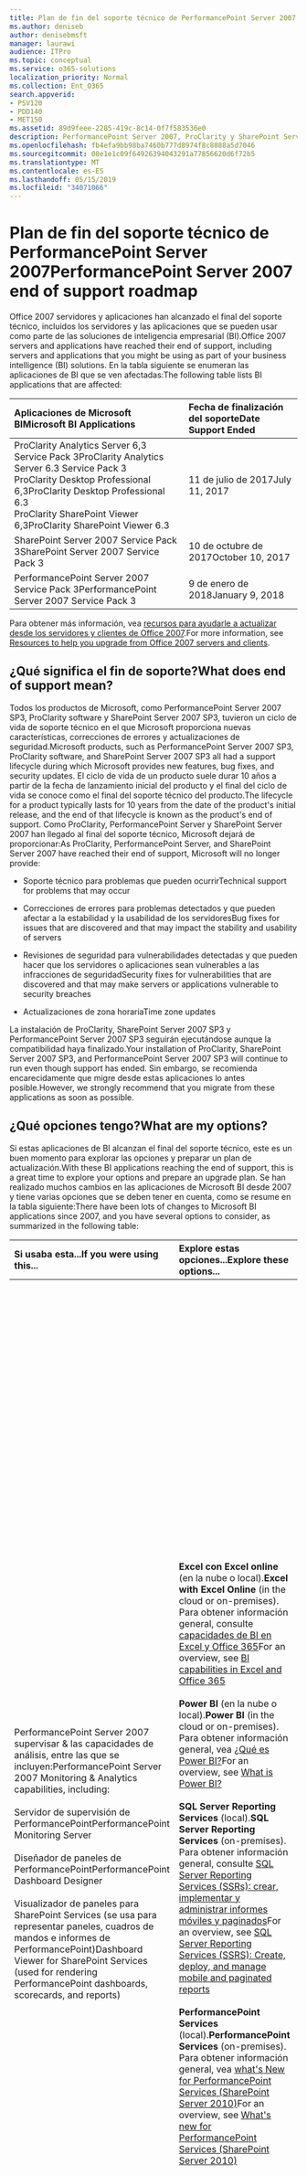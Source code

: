 ```yaml
---
title: Plan de fin del soporte técnico de PerformancePoint Server 2007
ms.author: deniseb
author: denisebmsft
manager: laurawi
audience: ITPro
ms.topic: conceptual
ms.service: o365-solutions
localization_priority: Normal
ms.collection: Ent_O365
search.appverid:
- PSV120
- PDD140
- MET150
ms.assetid: 89d9feee-2285-419c-8c14-0f7f583536e0
description: PerformancePoint Server 2007, ProClarity y SharePoint Server 2007 han llegado al final del soporte técnico. Lea este artículo para planear la actualización de la solución de BI.
ms.openlocfilehash: fb4efa9bb98ba7460b777d8974f8c8888a5d7046
ms.sourcegitcommit: 08e1e1c09f64926394043291a77856620d6f72b5
ms.translationtype: MT
ms.contentlocale: es-ES
ms.lasthandoff: 05/15/2019
ms.locfileid: "34071066"
---
```

# <a name="performancepoint-server-2007-end-of-support-roadmap"></a><span data-ttu-id="22d53-104">Plan de fin del soporte técnico de PerformancePoint Server 2007</span><span class="sxs-lookup"><span data-stu-id="22d53-104">PerformancePoint Server 2007 end of support roadmap</span></span>

<span data-ttu-id="22d53-105">Office 2007 servidores y aplicaciones han alcanzado el final del soporte técnico, incluidos los servidores y las aplicaciones que se pueden usar como parte de las soluciones de inteligencia empresarial (BI).</span><span class="sxs-lookup"><span data-stu-id="22d53-105">Office 2007 servers and applications have reached their end of support, including servers and applications that you might be using as part of your business intelligence (BI) solutions.</span></span> <span data-ttu-id="22d53-106">En la tabla siguiente se enumeran las aplicaciones de BI que se ven afectadas:</span><span class="sxs-lookup"><span data-stu-id="22d53-106">The following table lists BI applications that are affected:</span></span>
  
|<span data-ttu-id="22d53-107">**Aplicaciones de Microsoft BI**</span><span class="sxs-lookup"><span data-stu-id="22d53-107">**Microsoft BI Applications**</span></span>|<span data-ttu-id="22d53-108">**Fecha de finalización del soporte**</span><span class="sxs-lookup"><span data-stu-id="22d53-108">**Date Support Ended**</span></span>|
|:-----|:-----|
|<span data-ttu-id="22d53-109">ProClarity Analytics Server 6,3 Service Pack 3</span><span class="sxs-lookup"><span data-stu-id="22d53-109">ProClarity Analytics Server 6.3 Service Pack 3</span></span>  <br/> <span data-ttu-id="22d53-110">ProClarity Desktop Professional 6,3</span><span class="sxs-lookup"><span data-stu-id="22d53-110">ProClarity Desktop Professional 6.3</span></span>  <br/> <span data-ttu-id="22d53-111">ProClarity SharePoint Viewer 6,3</span><span class="sxs-lookup"><span data-stu-id="22d53-111">ProClarity SharePoint Viewer 6.3</span></span>  <br/> |<span data-ttu-id="22d53-112">11 de julio de 2017</span><span class="sxs-lookup"><span data-stu-id="22d53-112">July 11, 2017</span></span>  <br/> |
|<span data-ttu-id="22d53-113">SharePoint Server 2007 Service Pack 3</span><span class="sxs-lookup"><span data-stu-id="22d53-113">SharePoint Server 2007 Service Pack 3</span></span>  <br/> |<span data-ttu-id="22d53-114">10 de octubre de 2017</span><span class="sxs-lookup"><span data-stu-id="22d53-114">October 10, 2017</span></span>  <br/> |
|<span data-ttu-id="22d53-115">PerformancePoint Server 2007 Service Pack 3</span><span class="sxs-lookup"><span data-stu-id="22d53-115">PerformancePoint Server 2007 Service Pack 3</span></span>  <br/> |<span data-ttu-id="22d53-116">9 de enero de 2018</span><span class="sxs-lookup"><span data-stu-id="22d53-116">January 9, 2018</span></span>  <br/> |
   
<span data-ttu-id="22d53-117">Para obtener más información, vea [recursos para ayudarle a actualizar desde los servidores y clientes de Office 2007](upgrade-from-office-2007-servers-and-products.md).</span><span class="sxs-lookup"><span data-stu-id="22d53-117">For more information, see [Resources to help you upgrade from Office 2007 servers and clients](upgrade-from-office-2007-servers-and-products.md).</span></span>
  
## <a name="what-does-end-of-support-mean"></a><span data-ttu-id="22d53-118">¿Qué significa el fin de soporte?</span><span class="sxs-lookup"><span data-stu-id="22d53-118">What does end of support mean?</span></span>

<span data-ttu-id="22d53-119">Todos los productos de Microsoft, como PerformancePoint Server 2007 SP3, ProClarity software y SharePoint Server 2007 SP3, tuvieron un ciclo de vida de soporte técnico en el que Microsoft proporciona nuevas características, correcciones de errores y actualizaciones de seguridad.</span><span class="sxs-lookup"><span data-stu-id="22d53-119">Microsoft products, such as PerformancePoint Server 2007 SP3, ProClarity software, and SharePoint Server 2007 SP3 all had a support lifecycle during which Microsoft provides new features, bug fixes, and security updates.</span></span> <span data-ttu-id="22d53-120">El ciclo de vida de un producto suele durar 10 años a partir de la fecha de lanzamiento inicial del producto y el final del ciclo de vida se conoce como el final del soporte técnico del producto.</span><span class="sxs-lookup"><span data-stu-id="22d53-120">The lifecycle for a product typically lasts for 10 years from the date of the product's initial release, and the end of that lifecycle is known as the product's end of support.</span></span> <span data-ttu-id="22d53-121">Como ProClarity, PerformancePoint Server y SharePoint Server 2007 han llegado al final del soporte técnico, Microsoft dejará de proporcionar:</span><span class="sxs-lookup"><span data-stu-id="22d53-121">As ProClarity, PerformancePoint Server, and SharePoint Server 2007 have reached their end of support, Microsoft will no longer provide:</span></span>
  
- <span data-ttu-id="22d53-122">Soporte técnico para problemas que pueden ocurrir</span><span class="sxs-lookup"><span data-stu-id="22d53-122">Technical support for problems that may occur</span></span>
    
- <span data-ttu-id="22d53-123">Correcciones de errores para problemas detectados y que pueden afectar a la estabilidad y la usabilidad de los servidores</span><span class="sxs-lookup"><span data-stu-id="22d53-123">Bug fixes for issues that are discovered and that may impact the stability and usability of servers</span></span>
    
- <span data-ttu-id="22d53-124">Revisiones de seguridad para vulnerabilidades detectadas y que pueden hacer que los servidores o aplicaciones sean vulnerables a las infracciones de seguridad</span><span class="sxs-lookup"><span data-stu-id="22d53-124">Security fixes for vulnerabilities that are discovered and that may make servers or applications vulnerable to security breaches</span></span>
    
- <span data-ttu-id="22d53-125">Actualizaciones de zona horaria</span><span class="sxs-lookup"><span data-stu-id="22d53-125">Time zone updates</span></span>
    
<span data-ttu-id="22d53-126">La instalación de ProClarity, SharePoint Server 2007 SP3 y PerformancePoint Server 2007 SP3 seguirán ejecutándose aunque la compatibilidad haya finalizado.</span><span class="sxs-lookup"><span data-stu-id="22d53-126">Your installation of ProClarity, SharePoint Server 2007 SP3, and PerformancePoint Server 2007 SP3 will continue to run even though support has ended.</span></span> <span data-ttu-id="22d53-127">Sin embargo, se recomienda encarecidamente que migre desde estas aplicaciones lo antes posible.</span><span class="sxs-lookup"><span data-stu-id="22d53-127">However, we strongly recommend that you migrate from these applications as soon as possible.</span></span>
  
## <a name="what-are-my-options"></a><span data-ttu-id="22d53-128">¿Qué opciones tengo?</span><span class="sxs-lookup"><span data-stu-id="22d53-128">What are my options?</span></span>

<span data-ttu-id="22d53-129">Si estas aplicaciones de BI alcanzan el final del soporte técnico, este es un buen momento para explorar las opciones y preparar un plan de actualización.</span><span class="sxs-lookup"><span data-stu-id="22d53-129">With these BI applications reaching the end of support, this is a great time to explore your options and prepare an upgrade plan.</span></span> <span data-ttu-id="22d53-130">Se han realizado muchos cambios en las aplicaciones de Microsoft BI desde 2007 y tiene varias opciones que se deben tener en cuenta, como se resume en la tabla siguiente:</span><span class="sxs-lookup"><span data-stu-id="22d53-130">There have been lots of changes to Microsoft BI applications since 2007, and you have several options to consider, as summarized in the following table:</span></span>
  
|<span data-ttu-id="22d53-131">**Si usaba esta...**</span><span class="sxs-lookup"><span data-stu-id="22d53-131">**If you were using this...**</span></span>|<span data-ttu-id="22d53-132">**Explore estas opciones...**</span><span class="sxs-lookup"><span data-stu-id="22d53-132">**Explore these options...**</span></span>|<span data-ttu-id="22d53-133">**Y tenga esto en cuenta...**</span><span class="sxs-lookup"><span data-stu-id="22d53-133">**And keep this in mind...**</span></span>|
|:-----|:-----|:-----|
| <span data-ttu-id="22d53-134">PerformancePoint Server 2007 supervisar &amp; las capacidades de análisis, entre las que se incluyen:</span><span class="sxs-lookup"><span data-stu-id="22d53-134">PerformancePoint Server 2007 Monitoring &amp; Analytics capabilities, including:</span></span>  <br/><br/>  <span data-ttu-id="22d53-135">Servidor de supervisión de PerformancePoint</span><span class="sxs-lookup"><span data-stu-id="22d53-135">PerformancePoint Monitoring Server</span></span>  <br/><br/>  <span data-ttu-id="22d53-136">Diseñador de paneles de PerformancePoint</span><span class="sxs-lookup"><span data-stu-id="22d53-136">PerformancePoint Dashboard Designer</span></span>  <br/><br/>  <span data-ttu-id="22d53-137">Visualizador de paneles para SharePoint Services (se usa para representar paneles, cuadros de mandos e informes de PerformancePoint)</span><span class="sxs-lookup"><span data-stu-id="22d53-137">Dashboard Viewer for SharePoint Services (used for rendering PerformancePoint dashboards, scorecards, and reports)</span></span>  <br/> |<span data-ttu-id="22d53-138">**Excel con Excel online** (en la nube o local).</span><span class="sxs-lookup"><span data-stu-id="22d53-138">**Excel with Excel Online** (in the cloud or on-premises).</span></span> <span data-ttu-id="22d53-139">Para obtener información general, consulte [capacidades de BI en Excel y Office 365](https://support.office.com/article/26c0548e-124c-4fd3-aab3-5f64568cb743.aspx)</span><span class="sxs-lookup"><span data-stu-id="22d53-139">For an overview, see [BI capabilities in Excel and Office 365](https://support.office.com/article/26c0548e-124c-4fd3-aab3-5f64568cb743.aspx)</span></span> <br/><br/> <span data-ttu-id="22d53-140">**Power BI** (en la nube o local).</span><span class="sxs-lookup"><span data-stu-id="22d53-140">**Power BI** (in the cloud or on-premises).</span></span> <span data-ttu-id="22d53-141">Para obtener información general, vea [¿Qué es Power BI?](https://go.microsoft.com/fwlink/?linkid=841341)</span><span class="sxs-lookup"><span data-stu-id="22d53-141">For an overview, see [What is Power BI?](https://go.microsoft.com/fwlink/?linkid=841341)</span></span> <br/><br/> <span data-ttu-id="22d53-142">**SQL Server Reporting Services** (local).</span><span class="sxs-lookup"><span data-stu-id="22d53-142">**SQL Server Reporting Services** (on-premises).</span></span> <span data-ttu-id="22d53-143">Para obtener información general, consulte [SQL Server Reporting Services (SSRs): crear, implementar y administrar informes móviles y paginados](https://go.microsoft.com/fwlink/?linkid=841342)</span><span class="sxs-lookup"><span data-stu-id="22d53-143">For an overview, see [SQL Server Reporting Services (SSRS): Create, deploy, and manage mobile and paginated reports](https://go.microsoft.com/fwlink/?linkid=841342)</span></span> <br/><br/> <span data-ttu-id="22d53-144">**PerformancePoint Services** (local).</span><span class="sxs-lookup"><span data-stu-id="22d53-144">**PerformancePoint Services** (on-premises).</span></span> <span data-ttu-id="22d53-145">Para obtener información general, vea [what's New for PerformancePoint Services (SharePoint Server 2010)](https://go.microsoft.com/fwlink/?linkid=841343)</span><span class="sxs-lookup"><span data-stu-id="22d53-145">For an overview, see [What's new for PerformancePoint Services (SharePoint Server 2010)](https://go.microsoft.com/fwlink/?linkid=841343)</span></span> <br/> |<span data-ttu-id="22d53-146">Excel y Excel online están disponibles como soluciones en línea (basadas en la nube) o en una solución local.</span><span class="sxs-lookup"><span data-stu-id="22d53-146">Excel and Excel Online are available as either online (cloud-based) or on-premises solutions.</span></span> <span data-ttu-id="22d53-147">Muchas necesidades de informes y paneles pueden cumplirse con las capacidades de Excel con Excel online.</span><span class="sxs-lookup"><span data-stu-id="22d53-147">Many reporting and dashboard needs can be met with the capabilities of Excel with Excel Online.</span></span>  <br/><br/> <span data-ttu-id="22d53-148">Power BI está disponible como una solución en línea o local.</span><span class="sxs-lookup"><span data-stu-id="22d53-148">Power BI is available as either an online or an on-premises solution.</span></span> <span data-ttu-id="22d53-149">Power BI no se incluye en Office 365, pero puede empezar a usar Power BI gratuitamente y, a continuación, en función de las necesidades empresariales y el uso de datos, actualice a Power BI Pro.</span><span class="sxs-lookup"><span data-stu-id="22d53-149">Power BI is not included in Office 365, but you can get started using Power BI for free, and then, depending on your data usage and business needs, upgrade to Power BI Pro.</span></span> <br/> <br/> <span data-ttu-id="22d53-150">Reporting Services y PerformancePoint Services son soluciones locales.</span><span class="sxs-lookup"><span data-stu-id="22d53-150">Reporting Services and PerformancePoint Services are both on-premises solutions.</span></span>  <br/><br/> <span data-ttu-id="22d53-151">PerformancePoint Services está disponible en SharePoint Server 2010, SharePoint Server 2013 y SharePoint Server 2016.</span><span class="sxs-lookup"><span data-stu-id="22d53-151">PerformancePoint Services is available in SharePoint Server 2010, SharePoint Server 2013, and SharePoint Server 2016.</span></span> <br/> <br/> <span data-ttu-id="22d53-152">Algunas características y tipos de informes que estaban disponibles en PerformancePoint Server 2007 no están disponibles en Excel, Power BI, Reporting Services o PerformancePoint Services.</span><span class="sxs-lookup"><span data-stu-id="22d53-152">Some features and report types that were available in PerformancePoint Server 2007 are not available in Excel, Power BI, Reporting Services, or PerformancePoint Services.</span></span> <span data-ttu-id="22d53-153">Querrá revisar las características disponibles para determinar cuál es la mejor solución para sus necesidades empresariales.</span><span class="sxs-lookup"><span data-stu-id="22d53-153">You'll want to review the available features to determine the best solution for your business needs.</span></span>  <br/> |
| <span data-ttu-id="22d53-154">Software de ProClarity, que incluye:</span><span class="sxs-lookup"><span data-stu-id="22d53-154">ProClarity software, including:</span></span> <br/> <br/>  <span data-ttu-id="22d53-155">ProClarity Desktop profesional</span><span class="sxs-lookup"><span data-stu-id="22d53-155">ProClarity Desktop Professional</span></span>  <br/> <br/> <span data-ttu-id="22d53-156">ProClarity Analytics Server</span><span class="sxs-lookup"><span data-stu-id="22d53-156">ProClarity Analytics Server</span></span>  <br/> <br/> <span data-ttu-id="22d53-157">ProClarity SharePoint Viewer</span><span class="sxs-lookup"><span data-stu-id="22d53-157">ProClarity SharePoint Viewer</span></span>  <br/> |<span data-ttu-id="22d53-158">**Trabaje con un socio de Microsoft** para identificar la solución que mejor se adapte a sus necesidades.</span><span class="sxs-lookup"><span data-stu-id="22d53-158">**Work with a Microsoft partner** to identify a solution that best meets your needs.</span></span> <span data-ttu-id="22d53-159">Visitar el [centro de Partners de Microsoft](https://go.microsoft.com/fwlink/?linkid=841249)</span><span class="sxs-lookup"><span data-stu-id="22d53-159">Visit the [Microsoft Partner Center](https://go.microsoft.com/fwlink/?linkid=841249)</span></span> <br/><br/> <span data-ttu-id="22d53-160">También puede considerar el uso de Excel con Excel online, Power BI, SQL Server Reporting Services o PerformancePoint Services.</span><span class="sxs-lookup"><span data-stu-id="22d53-160">You can also consider using Excel with Excel Online, Power BI, SQL Server Reporting Services, or PerformancePoint Services.</span></span>  <br/> |<span data-ttu-id="22d53-161">Algunas de las características y capacidades que estaban disponibles en el software de ProClarity, pero no todas, están disponibles en otras ofertas de Microsoft, como Excel, Power BI, Reporting Services y PerformancePoint Services.</span><span class="sxs-lookup"><span data-stu-id="22d53-161">Several, but not all, features and capabilities that were available in ProClarity software are available in other Microsoft offerings, including Excel, Power BI, Reporting Services, and PerformancePoint Services.</span></span>  <br/> |
|<span data-ttu-id="22d53-162">KPI de SharePoint Server 2007 (también denominados KPI de MOSS)</span><span class="sxs-lookup"><span data-stu-id="22d53-162">SharePoint Server 2007 KPIs (also called MOSS KPIs)</span></span>  <br/> |<span data-ttu-id="22d53-163">**Excel con servicios de Excel** (Excel Services ahora se denomina Excel online).</span><span class="sxs-lookup"><span data-stu-id="22d53-163">**Excel with Excel Services** (Excel Services is now referred to as Excel Online).</span></span> <span data-ttu-id="22d53-164">Para obtener información general, vea [inteligencia empresarial en Excel y servicios de Excel (SharePoint Server 2013)](https://support.office.com/article/2740f10c-579d-4b40-a1d9-7beb5d38547c.aspx)</span><span class="sxs-lookup"><span data-stu-id="22d53-164">For an overview, see [Business intelligence in Excel and Excel Services (SharePoint Server 2013)](https://support.office.com/article/2740f10c-579d-4b40-a1d9-7beb5d38547c.aspx)</span></span> <br/> |<span data-ttu-id="22d53-165">Los KPI de MOSS creados mediante SharePoint Server 2007 se pueden usar en SharePoint Server 2010, SharePoint Server 2013 y SharePoint Server 2016; sin embargo, no se pueden crear nuevos KPI de MOSS.</span><span class="sxs-lookup"><span data-stu-id="22d53-165">MOSS KPIs that were created using SharePoint Server 2007 can be used in SharePoint Server 2010, SharePoint Server 2013, and SharePoint Server 2016; however, new MOSS KPIs cannot be created.</span></span>  <br/> |
|<span data-ttu-id="22d53-166">Excel 2007</span><span class="sxs-lookup"><span data-stu-id="22d53-166">Excel 2007</span></span>  <br/> |<span data-ttu-id="22d53-167">**Excel con Excel online** (en la nube o local).</span><span class="sxs-lookup"><span data-stu-id="22d53-167">**Excel with Excel Online** (in the cloud or on-premises).</span></span> <span data-ttu-id="22d53-168">Para obtener información general, consulte [capacidades de BI en Excel y Office 365](https://support.office.com/article/26c0548e-124c-4fd3-aab3-5f64568cb743.aspx)</span><span class="sxs-lookup"><span data-stu-id="22d53-168">For an overview, see [BI capabilities in Excel and Office 365](https://support.office.com/article/26c0548e-124c-4fd3-aab3-5f64568cb743.aspx)</span></span> <br/><br/> <span data-ttu-id="22d53-169">**Power BI** (en la nube o local).</span><span class="sxs-lookup"><span data-stu-id="22d53-169">**Power BI** (in the cloud or on-premises).</span></span> <span data-ttu-id="22d53-170">Para obtener información general, vea [¿Qué es Power BI?](https://go.microsoft.com/fwlink/?linkid=841341)</span><span class="sxs-lookup"><span data-stu-id="22d53-170">For an overview, see [What is Power BI?](https://go.microsoft.com/fwlink/?linkid=841341)</span></span> <br/> |<span data-ttu-id="22d53-171">Excel con Excel online y Power BI ofrecen las soluciones locales y basadas en la nube de la organización, con compatibilidad para una gran variedad de orígenes de datos.</span><span class="sxs-lookup"><span data-stu-id="22d53-171">Both Excel with Excel Online and Power BI offer your organization cloud-based and on-premises solutions, with support for a wide variety of data sources.</span></span>  <br/> |
   
### <a name="what-if-i-need-help-selecting-a-solution"></a><span data-ttu-id="22d53-172">¿Qué debo hacer si necesito ayuda para seleccionar una solución?</span><span class="sxs-lookup"><span data-stu-id="22d53-172">What if I need help selecting a solution?</span></span>

<span data-ttu-id="22d53-173">Con tantas opciones de BI disponibles, puede parecer abrumador determinar cuál es la mejor opción.</span><span class="sxs-lookup"><span data-stu-id="22d53-173">With so many BI choices available, it might seem overwhelming to determine which option is best.</span></span> <span data-ttu-id="22d53-174">Tenemos una guía en línea disponible para ayudarle.</span><span class="sxs-lookup"><span data-stu-id="22d53-174">We have an online guide available to help you.</span></span> <span data-ttu-id="22d53-175">Consulte [choosinging Microsoft Business Intelligence (BI) Tools for Analysis and](https://go.microsoft.com/fwlink/?linkid=839877)Reporting.</span><span class="sxs-lookup"><span data-stu-id="22d53-175">See [Choosing Microsoft Business Intelligence (BI) tools for analysis and reporting](https://go.microsoft.com/fwlink/?linkid=839877).</span></span>
  
### <a name="what-happens-if-i-dont-upgrade-now"></a><span data-ttu-id="22d53-176">¿Qué sucede si no actualizo ahora?</span><span class="sxs-lookup"><span data-stu-id="22d53-176">What happens if I don't upgrade now?</span></span>

<span data-ttu-id="22d53-177">Puede elegir no actualizar en este momento.</span><span class="sxs-lookup"><span data-stu-id="22d53-177">You can choose to not upgrade at this time.</span></span> <span data-ttu-id="22d53-178">Los servidores y las aplicaciones existentes seguirán ejecutándose.</span><span class="sxs-lookup"><span data-stu-id="22d53-178">Your existing servers and applications will continue to run.</span></span> <span data-ttu-id="22d53-179">Sin embargo, no recibirá ninguna actualización adicional, incluidas las actualizaciones de seguridad, una vez finalizada la compatibilidad.</span><span class="sxs-lookup"><span data-stu-id="22d53-179">However, you won't receive any further updates - including security updates - after support has ended.</span></span> <span data-ttu-id="22d53-180">Además, si algo va mal con las aplicaciones de servidor, no podrá obtener ayuda del soporte técnico de Microsoft.</span><span class="sxs-lookup"><span data-stu-id="22d53-180">And, if something goes wrong with your server applications, you won't be able to get help from Microsoft technical support.</span></span>
  
## <a name="how-do-i-plan-my-upgrade"></a><span data-ttu-id="22d53-181">¿Cómo planeo mi actualización?</span><span class="sxs-lookup"><span data-stu-id="22d53-181">How do I plan my upgrade?</span></span>

<span data-ttu-id="22d53-182">Una vez que haya explorado las opciones de actualización, el siguiente paso consiste en preparar un plan de actualización.</span><span class="sxs-lookup"><span data-stu-id="22d53-182">After you have explored your upgrade options, your next step is to prepare an upgrade plan.</span></span> <span data-ttu-id="22d53-183">En las siguientes secciones se incluye información y vínculos a recursos adicionales para ayudarle a planear la solución.</span><span class="sxs-lookup"><span data-stu-id="22d53-183">The following sections include information and links to additional resources to help you plan your solution.</span></span> <span data-ttu-id="22d53-184">En lo que se refiere a las aplicaciones de Microsoft BI, tiene cuatro opciones principales, incluidas dos que funcionan tanto en la nube como en el entorno local, y dos que son soluciones solo locales:</span><span class="sxs-lookup"><span data-stu-id="22d53-184">When it comes to Microsoft BI applications, you have four main options, including two that work both in the cloud or on-premises, and two that are on-premises-only solutions:</span></span>
  
|<span data-ttu-id="22d53-185">**Opción**</span><span class="sxs-lookup"><span data-stu-id="22d53-185">**Option**</span></span>|<span data-ttu-id="22d53-186">**¿En la nube o local?**</span><span class="sxs-lookup"><span data-stu-id="22d53-186">**In the cloud or on-premises?**</span></span>|
|:-----|:-----|
|[<span data-ttu-id="22d53-187">Excel con Excel online</span><span class="sxs-lookup"><span data-stu-id="22d53-187">Excel with Excel Online</span></span>](#use-excel-with-excel-online-in-the-cloud-or-on-premises) <br/> |<span data-ttu-id="22d53-188">Ambas</span><span class="sxs-lookup"><span data-stu-id="22d53-188">Both</span></span>  <br/> |
|[<span data-ttu-id="22d53-189">Power BI</span><span class="sxs-lookup"><span data-stu-id="22d53-189">Power BI</span></span>](#use-power-bi-in-the-cloud-or-on-premises) <br/> |<span data-ttu-id="22d53-190">Ambas</span><span class="sxs-lookup"><span data-stu-id="22d53-190">Both</span></span>  <br/> |
|[<span data-ttu-id="22d53-191">Reporting Services</span><span class="sxs-lookup"><span data-stu-id="22d53-191">Reporting Services</span></span>](#use-reporting-services-on-premises) <br/> |<span data-ttu-id="22d53-192">Solo local</span><span class="sxs-lookup"><span data-stu-id="22d53-192">On-premises only</span></span>  <br/> |
|[<span data-ttu-id="22d53-193">Servicios PerformancePoint</span><span class="sxs-lookup"><span data-stu-id="22d53-193">PerformancePoint Services</span></span>](#use-performancepoint-services-on-premises) <br/> |<span data-ttu-id="22d53-194">Solo local</span><span class="sxs-lookup"><span data-stu-id="22d53-194">On-premises only</span></span>  <br/> |
   
### <a name="use-excel-with-excel-online-in-the-cloud-or-on-premises"></a><span data-ttu-id="22d53-195">Usar Excel con Excel online (en la nube o local)</span><span class="sxs-lookup"><span data-stu-id="22d53-195">Use Excel with Excel Online (in the cloud or on-premises)</span></span>

<span data-ttu-id="22d53-196">Con Excel online, también conocido como servicios de Excel en SharePoint Server, los usuarios pueden ver y usar libros en una ventana del explorador, incluso si Excel no está instalado en su equipo.</span><span class="sxs-lookup"><span data-stu-id="22d53-196">With Excel Online—also known as Excel Services in SharePoint Server—people can view and use workbooks in a browser window, even if Excel is not installed on their computer.</span></span> <span data-ttu-id="22d53-197">Puede usar Excel para crear informes, cuadros de mandos y paneles y, a continuación, compartir los libros con otros usuarios mediante Excel online, independientemente de si usa SharePoint Online como parte de Office 365 o SharePoint Server local.</span><span class="sxs-lookup"><span data-stu-id="22d53-197">You can use Excel to create reports, scorecards, and dashboards, and then share your workbooks with others by using Excel Online, whether you're using SharePoint Online as part of Office 365, or SharePoint Server on-premises.</span></span> <span data-ttu-id="22d53-198">Además, puede usar datos almacenados de forma local o en la nube, lo que le permite usar una gran variedad de orígenes de datos.</span><span class="sxs-lookup"><span data-stu-id="22d53-198">And, you can use data stored on-premises or in the cloud, which gives you the ability to use a wide variety of data sources.</span></span>
  
<span data-ttu-id="22d53-199">En la tabla siguiente se comparan las principales ventajas de usar Excel con Office 365 para usar Excel con SharePoint Server, con información adicional a continuación.</span><span class="sxs-lookup"><span data-stu-id="22d53-199">The following table compares key advantages of using Excel with Office 365 to using Excel with SharePoint Server, with additional information below.</span></span>
  
|<span data-ttu-id="22d53-200">**[Excel con Office 365 (en la nube)](#excel-with-office-365-in-the-cloud)**</span><span class="sxs-lookup"><span data-stu-id="22d53-200">**[Excel with Office 365 (in the cloud)](#excel-with-office-365-in-the-cloud)**</span></span>|<span data-ttu-id="22d53-201">**[Excel con SharePoint Server (local)](#excel-with-sharepoint-server-on-premises)**</span><span class="sxs-lookup"><span data-stu-id="22d53-201">**[Excel with SharePoint Server (on-premises)](#excel-with-sharepoint-server-on-premises)**</span></span>|
|:-----|:-----|
|<span data-ttu-id="22d53-202">**Obtiene la versión más reciente y la mayor de Excel**.</span><span class="sxs-lookup"><span data-stu-id="22d53-202">**You get the latest, greatest version of Excel**.</span></span> <span data-ttu-id="22d53-203">Con Office 365, obtiene la última versión de Excel, que incluye nuevos tipos de gráficos nuevos, la capacidad de crear gráficos y tablas de forma rápida y sencilla, y admite más orígenes de datos.</span><span class="sxs-lookup"><span data-stu-id="22d53-203">With Office 365, you get the latest version of Excel, which includes powerful, new chart types, the ability to create charts and tables quickly and easily, and support for more data sources.</span></span> <br/> <br/> <span data-ttu-id="22d53-204">La **configuración es mucho más sencilla**.</span><span class="sxs-lookup"><span data-stu-id="22d53-204">**Setup is much simpler**.</span></span> <span data-ttu-id="22d53-205">Excel online se incluye con Office 365 para empresas, por lo que no hay ningún trabajo pesado en su parte.</span><span class="sxs-lookup"><span data-stu-id="22d53-205">Excel Online is included with Office 365 for business, so there's no heavy lifting on your part.</span></span> <span data-ttu-id="22d53-206">Regístrese e inicie sesión, y tendrá un funcionamiento más rápido y más eficiente que la actualización de los servidores locales.</span><span class="sxs-lookup"><span data-stu-id="22d53-206">Sign up and sign in, and you'll be up and running faster and more efficiently than upgrading your on-premises servers.</span></span> <br/> <br/> <span data-ttu-id="22d53-207">**Los usuarios tienen acceso en cualquier lugar a sus libros**.</span><span class="sxs-lookup"><span data-stu-id="22d53-207">**People have everywhere access to their workbooks**.</span></span> <span data-ttu-id="22d53-208">Los usuarios pueden ver los libros de forma segura desde dondequiera que estén, usando su equipo, smartphone y tableta.</span><span class="sxs-lookup"><span data-stu-id="22d53-208">People can securely view workbooks from wherever they are, using their computer, smart phone, and tablet.</span></span> <br/> <br/> <span data-ttu-id="22d53-209">**Hay más**.</span><span class="sxs-lookup"><span data-stu-id="22d53-209">**There's more**!</span></span> <span data-ttu-id="22d53-210">Consulte [capacidades de BI en Excel y Office 365](https://support.office.com/article/26c0548e-124c-4fd3-aab3-5f64568cb743.aspx)</span><span class="sxs-lookup"><span data-stu-id="22d53-210">See [BI capabilities in Excel and Office 365](https://support.office.com/article/26c0548e-124c-4fd3-aab3-5f64568cb743.aspx)</span></span> <br/> |<span data-ttu-id="22d53-211">**La configuración global se administra**.</span><span class="sxs-lookup"><span data-stu-id="22d53-211">**You manage your global settings**.</span></span> <span data-ttu-id="22d53-212">Como administrador de SharePoint, puede especificar la configuración global, como la seguridad, el equilibrio de carga, la administración de sesiones, el almacenamiento en caché de libros y las conexiones de datos externos.</span><span class="sxs-lookup"><span data-stu-id="22d53-212">As a SharePoint administrator, you can specify global settings, such as security, load balancing, session management, workbook caching, and external data connections.</span></span> <br/> <br/> <span data-ttu-id="22d53-213">**Puede usar servicios de Excel con PerformancePoint Services**.</span><span class="sxs-lookup"><span data-stu-id="22d53-213">**You can use Excel Services with PerformancePoint Services**.</span></span> <span data-ttu-id="22d53-214">Puede configurar servicios de Excel y PerformancePoint Services como parte de la instalación de SharePoint Server e incluir informes de Excel Services en los paneles de PerformancePoint.</span><span class="sxs-lookup"><span data-stu-id="22d53-214">You can configure Excel Services and PerformancePoint Services as part of your SharePoint Server installation, and include Excel Services reports in your PerformancePoint dashboards.</span></span> <br/> <br/> <span data-ttu-id="22d53-215">**Hay más**.</span><span class="sxs-lookup"><span data-stu-id="22d53-215">**There's more**!</span></span> <span data-ttu-id="22d53-216">Vea [inteligencia empresarial en Excel y servicios de Excel (SharePoint Server 2013)](https://support.office.com/article/2740f10c-579d-4b40-a1d9-7beb5d38547c.aspx)</span><span class="sxs-lookup"><span data-stu-id="22d53-216">See [Business intelligence in Excel and Excel Services (SharePoint Server 2013)](https://support.office.com/article/2740f10c-579d-4b40-a1d9-7beb5d38547c.aspx)</span></span> <br/> |
   
#### <a name="excel-with-office-365-in-the-cloud"></a><span data-ttu-id="22d53-217">Excel con Office 365 (en la nube)</span><span class="sxs-lookup"><span data-stu-id="22d53-217">Excel with Office 365 (in the cloud)</span></span>

<span data-ttu-id="22d53-218">Si cambia a Office 365, dispondrá de los servicios y aplicaciones más actualizados, incluidos Excel 2016 y Excel online.</span><span class="sxs-lookup"><span data-stu-id="22d53-218">If you move to Office 365, you'll have the most up-to-date services and applications, including Excel 2016 and Excel Online.</span></span> <span data-ttu-id="22d53-219">PerformancePoint Services no está disponible en Office 365, por lo que va a reemplazar el contenido del panel de PerformancePoint con libros de Excel u otros informes.</span><span class="sxs-lookup"><span data-stu-id="22d53-219">PerformancePoint Services is not available in Office 365, so you'll be replacing your PerformancePoint dashboard content with Excel workbooks or other reports.</span></span> <span data-ttu-id="22d53-220">La buena noticia es que Excel 2016 tiene muchos tipos de gráficos nuevos y la creación de paneles impresionantes en Excel es más fácil que nunca.</span><span class="sxs-lookup"><span data-stu-id="22d53-220">The good news is, Excel 2016 has lots of new chart types and creating impressive dashboards in Excel is easier than ever.</span></span> <span data-ttu-id="22d53-221">Además, se agregan nuevas características con regularidad.</span><span class="sxs-lookup"><span data-stu-id="22d53-221">And, new features are being added regularly.</span></span> <span data-ttu-id="22d53-222">Para obtener más información, consulte [What's New in Excel 2016 for Windows](https://support.office.com/article/5fdb9208-ff33-45b6-9e08-1f5cdb3a6c73.aspx).</span><span class="sxs-lookup"><span data-stu-id="22d53-222">To learn more, see [What's New in Excel 2016 for Windows](https://support.office.com/article/5fdb9208-ff33-45b6-9e08-1f5cdb3a6c73.aspx).</span></span>
  
<span data-ttu-id="22d53-223">Y, cuando compre 50 puestos o más de Office 365, el equipo de Microsoft FastTrack puede ayudarle a configurar.</span><span class="sxs-lookup"><span data-stu-id="22d53-223">And, when you purchase 50 seats or more of Office 365, the Microsoft FastTrack team can help you get set up.</span></span> <span data-ttu-id="22d53-224">Para obtener más información, visite [FastTrack](https://www.microsoft.com/fasttrack/microsoft-365/office-365).</span><span class="sxs-lookup"><span data-stu-id="22d53-224">To learn more, visit [FastTrack](https://www.microsoft.com/fasttrack/microsoft-365/office-365).</span></span>
  
#### <a name="excel-with-sharepoint-server-on-premises"></a><span data-ttu-id="22d53-225">Excel con SharePoint Server (local)</span><span class="sxs-lookup"><span data-stu-id="22d53-225">Excel with SharePoint Server (on-premises)</span></span>

<span data-ttu-id="22d53-226">Si actualiza a una versión más reciente de SharePoint, puede usar Excel con servicios de Excel o Excel online, de la siguiente manera:</span><span class="sxs-lookup"><span data-stu-id="22d53-226">If you upgrade to a newer version of SharePoint, you can use Excel with Excel Services or Excel Online, as follows:</span></span>
  
- <span data-ttu-id="22d53-227">Servicios de Excel en SharePoint Server 2010</span><span class="sxs-lookup"><span data-stu-id="22d53-227">Excel Services in SharePoint Server 2010</span></span>
    
- <span data-ttu-id="22d53-228">Servicios de Excel en SharePoint Server 2013</span><span class="sxs-lookup"><span data-stu-id="22d53-228">Excel Services in SharePoint Server 2013</span></span>
    
- <span data-ttu-id="22d53-229">Excel online, que forma parte de Office Online Server, instalado de forma independiente de SharePoint Server 2016</span><span class="sxs-lookup"><span data-stu-id="22d53-229">Excel Online, which is part of Office Online Server, installed separately from SharePoint Server 2016</span></span>
    
<span data-ttu-id="22d53-230">También puede configurar PerformancePoint Services en la nueva versión de SharePoint Server y usarlo junto con servicios de Excel o Excel online.</span><span class="sxs-lookup"><span data-stu-id="22d53-230">You can configure PerformancePoint Services in your new version of SharePoint Server as well, and use that together with Excel Services or Excel Online.</span></span>
  
<span data-ttu-id="22d53-231">Para obtener más información sobre las opciones de actualización de SharePoint, vea el [mapa de ruta de fin de soporte de SharePoint Server 2007](sharepoint-2007-end-of-support.md).</span><span class="sxs-lookup"><span data-stu-id="22d53-231">To learn more about your SharePoint upgrade options, see [SharePoint Server 2007 end of support Roadmap](sharepoint-2007-end-of-support.md).</span></span>
  
<span data-ttu-id="22d53-232">Para obtener más información acerca de Excel Services, vea [Excel Services Overview (SharePoint Server 2010)](https://go.microsoft.com/fwlink/?linkid=841362).</span><span class="sxs-lookup"><span data-stu-id="22d53-232">To learn more about Excel Services, see [Excel Services overview (SharePoint Server 2010)](https://go.microsoft.com/fwlink/?linkid=841362).</span></span>
  
### <a name="use-power-bi-in-the-cloud-or-on-premises"></a><span data-ttu-id="22d53-233">Usar Power BI (en la nube o local)</span><span class="sxs-lookup"><span data-stu-id="22d53-233">Use Power BI (in the cloud or on-premises)</span></span>

<span data-ttu-id="22d53-234">Power BI es un conjunto de herramientas de análisis de negocios para analizar datos y compartir información.</span><span class="sxs-lookup"><span data-stu-id="22d53-234">Power BI is a suite of business analytics tools to analyze data and share insights.</span></span> <span data-ttu-id="22d53-235">Con Power BI, puede crear paneles e informes interactivos mediante orígenes de datos locales o en línea.</span><span class="sxs-lookup"><span data-stu-id="22d53-235">With Power BI, you can create interactive reports and dashboards using on-premises or online data sources.</span></span> <span data-ttu-id="22d53-236">Los usuarios pueden ver y usar sus informes y paneles con sus equipos o dispositivos móviles.</span><span class="sxs-lookup"><span data-stu-id="22d53-236">People can view and use your reports and dashboards using their computers or mobile devices.</span></span>
  
<span data-ttu-id="22d53-237">Power BI no se incluye en Office 365 o SharePoint Server, pero es una oferta independiente que incluye Power BI Desktop, las puertas de enlace de Power BI y el servicio Power BI.</span><span class="sxs-lookup"><span data-stu-id="22d53-237">Power BI is not included in Office 365 or SharePoint Server, but is a separate offering that includes Power BI Desktop, Power BI gateways, and the Power BI service.</span></span> <span data-ttu-id="22d53-238">Power BI también se integra con SharePoint Online.</span><span class="sxs-lookup"><span data-stu-id="22d53-238">Power BI also integrates with SharePoint Online.</span></span> <span data-ttu-id="22d53-239">Puede empezar a usar Power BI de forma gratuita y, según sus necesidades empresariales y el uso de datos, debe actualizar a Power BI Pro.</span><span class="sxs-lookup"><span data-stu-id="22d53-239">You can get started with Power BI for free, and depending on your data usage and business needs, upgrade to Power BI Pro.</span></span> <span data-ttu-id="22d53-240">Para obtener más información, vea [¿Qué es Power BI?](https://go.microsoft.com/fwlink/?linkid=841341)</span><span class="sxs-lookup"><span data-stu-id="22d53-240">To learn more, see [What is Power BI?](https://go.microsoft.com/fwlink/?linkid=841341)</span></span>
  
### <a name="use-reporting-services-on-premises"></a><span data-ttu-id="22d53-241">Usar Reporting Services (local)</span><span class="sxs-lookup"><span data-stu-id="22d53-241">Use Reporting Services (on-premises)</span></span>

<span data-ttu-id="22d53-242">SQL Server Reporting Services proporciona una solución de informes sólida, además de la capacidad de instalar y configurar Reporting Services en modo nativo o en el modo integrado de SharePoint.</span><span class="sxs-lookup"><span data-stu-id="22d53-242">SQL Server Reporting Services provides a robust reporting solution, along with the ability to install and configure Reporting Services in either native mode or SharePoint integrated mode.</span></span> <span data-ttu-id="22d53-243">Puede crear informes mediante varias herramientas, como el diseñador de informes, el generador de informes y Power View.</span><span class="sxs-lookup"><span data-stu-id="22d53-243">You can author reports using several tools, including Report Designer, Report Builder, and Power View.</span></span> <span data-ttu-id="22d53-244">Con la versión más reciente de SQL Server, también puede usar el publicador de informes móviles de SQL Server para entregar informes que se ajustan a cualquier tamaño de pantalla, lo que permite a su organización utilizar informes en sus dispositivos móviles.</span><span class="sxs-lookup"><span data-stu-id="22d53-244">With the latest release of SQL Server, you can also use SQL Server Mobile Report Publisher to deliver reports that scale to any screen size, giving your organization the ability to consume reports on their mobile devices.</span></span> <span data-ttu-id="22d53-245">Para obtener más información, consulte [SQL Server Reporting Services (SSRs): crear, implementar y administrar informes móviles y paginados](https://go.microsoft.com/fwlink/?linkid=841342).</span><span class="sxs-lookup"><span data-stu-id="22d53-245">To learn more, see [SQL Server Reporting Services (SSRS): Create, deploy, and manage mobile and paginated reports](https://go.microsoft.com/fwlink/?linkid=841342).</span></span>
  
### <a name="use-performancepoint-services-on-premises"></a><span data-ttu-id="22d53-246">Usar PerformancePoint Services (local)</span><span class="sxs-lookup"><span data-stu-id="22d53-246">Use PerformancePoint Services (on-premises)</span></span>

<span data-ttu-id="22d53-247">Como sabe, PerformancePoint Server 2007 se compró por separado de SharePoint Server 2007.</span><span class="sxs-lookup"><span data-stu-id="22d53-247">As you know, PerformancePoint Server 2007 was purchased separately from SharePoint Server 2007.</span></span> <span data-ttu-id="22d53-248">A partir de SharePoint Server 2010, PerformancePoint Services es una aplicación de servicio en SharePoint Server.</span><span class="sxs-lookup"><span data-stu-id="22d53-248">Beginning with SharePoint Server 2010, PerformancePoint Services is a service application in SharePoint Server.</span></span> <span data-ttu-id="22d53-249">Esto significa que no es necesario comprar licencias de servidor independientes o hardware para usar PerformancePoint Services.</span><span class="sxs-lookup"><span data-stu-id="22d53-249">This means that you do not have to purchase separate server licenses or hardware in order to use PerformancePoint Services.</span></span>
  
<span data-ttu-id="22d53-250">Para pasar de PerformancePoint Server 2007 a PerformancePoint Services, se pasa a una versión más reciente de SharePoint Server y se configura PerformancePoint Services.</span><span class="sxs-lookup"><span data-stu-id="22d53-250">To move from PerformancePoint Server 2007 to PerformancePoint Services, you move to a more recent version of SharePoint Server, and configure PerformancePoint Services.</span></span> <span data-ttu-id="22d53-251">La versión de SharePoint Server a la que se está moviendo determinará si puede importar el contenido del panel existente desde PerformancePoint Server 2007 a PerformancePoint Services.</span><span class="sxs-lookup"><span data-stu-id="22d53-251">The version of SharePoint Server you're moving to will determine whether you can import your existing dashboard content from PerformancePoint Server 2007 to PerformancePoint Services.</span></span>
  
- <span data-ttu-id="22d53-252">Si va a actualizar a SharePoint Server 2010, puede importar el contenido del panel de PerformancePoint de PerformancePoint Server 2007 a PerformancePoint Services en SharePoint Server 2010.</span><span class="sxs-lookup"><span data-stu-id="22d53-252">If you're upgrading to SharePoint Server 2010, you can import your PerformancePoint dashboard content from PerformancePoint Server 2007 to PerformancePoint Services in SharePoint Server 2010.</span></span> <span data-ttu-id="22d53-253">Para obtener más información sobre cómo funciona, vea el [Asistente para importación: contenido de PerformancePoint Server 2007 en SharePoint server 2010](https://go.microsoft.com/fwlink/?linkid=838873).</span><span class="sxs-lookup"><span data-stu-id="22d53-253">To learn more about how this works, see [Import Wizard: PerformancePoint Server 2007 content to SharePoint Server 2010](https://go.microsoft.com/fwlink/?linkid=838873).</span></span>
    
- <span data-ttu-id="22d53-254">Si va a cambiar a SharePoint Server 2013 o a SharePoint Server 2016, probablemente tendrá que crear contenido de panel (orígenes de datos, informes, cuadros de mandos y páginas de panel).</span><span class="sxs-lookup"><span data-stu-id="22d53-254">If you're moving to SharePoint Server 2013 or to SharePoint Server 2016, you'll most likely need to create new dashboard content (data sources, reports, scorecards, and dashboard pages).</span></span>
    
<span data-ttu-id="22d53-255">Para empezar a trabajar en el plan de actualización de PerformancePoint Services, vea los siguientes recursos:</span><span class="sxs-lookup"><span data-stu-id="22d53-255">To get started on your PerformancePoint Services upgrade plan, see the following resources:</span></span>
  
1. [<span data-ttu-id="22d53-256">Mapa de ruta de fin de soporte para SharePoint Server 2007</span><span class="sxs-lookup"><span data-stu-id="22d53-256">SharePoint Server 2007 end of support Roadmap</span></span>](sharepoint-2007-end-of-support.md)
    
2. <span data-ttu-id="22d53-257">Cuando sepa a qué versión de SharePoint se va a mover, vea el artículo correspondiente para PerformancePoint Services:</span><span class="sxs-lookup"><span data-stu-id="22d53-257">When you know which version of SharePoint you're moving to, see the corresponding article for PerformancePoint Services:</span></span>
    
  - [<span data-ttu-id="22d53-258">Planeación de PerformancePoint Services (SharePoint Server 2010)</span><span class="sxs-lookup"><span data-stu-id="22d53-258">Plan for PerformancePoint Services (SharePoint Server 2010)</span></span>](https://go.microsoft.com/fwlink/?linkid=841363)
    
  - [<span data-ttu-id="22d53-259">Información general de PerformancePoint Services en SharePoint Server 2013</span><span class="sxs-lookup"><span data-stu-id="22d53-259">PerformancePoint Services in SharePoint Server 2013 overview</span></span>](https://go.microsoft.com/fwlink/?linkid=841551)
    
  - [<span data-ttu-id="22d53-260">Información general sobre PerformancePoint Services en SharePoint Server 2016</span><span class="sxs-lookup"><span data-stu-id="22d53-260">PerformancePoint Services in SharePoint Server 2016 overview</span></span>](https://go.microsoft.com/fwlink/?linkid=874704)
    
<span data-ttu-id="22d53-261">Cuando actualice a PerformancePoint Services, podrá disfrutar de varias características y mejoras nuevas.</span><span class="sxs-lookup"><span data-stu-id="22d53-261">When you upgrade to PerformancePoint Services, you'll enjoy several new features and enhancements.</span></span> <span data-ttu-id="22d53-262">PerformancePoint Services ofrece mejores cuadros de mandos, visualizaciones nuevas, como el esquema jerárquico y el informe de detalles de KPI y más tipos de gráficos, mejores capacidades de filtrado de inteligencia de tiempo y mayor cumplimiento de la accesibilidad.</span><span class="sxs-lookup"><span data-stu-id="22d53-262">PerformancePoint Services offers improved scorecards, new visualizations, such as the Decomposition Tree, and KPI Details report, and more chart types, better Time Intelligence filtering capabilities, and improved accessibility compliance.</span></span> <span data-ttu-id="22d53-263">Para obtener más información, vea [what's New for PerformancePoint Services (SharePoint Server 2010)](https://go.microsoft.com/fwlink/?linkid=841343).</span><span class="sxs-lookup"><span data-stu-id="22d53-263">To learn more, see [What's new for PerformancePoint Services (SharePoint Server 2010)](https://go.microsoft.com/fwlink/?linkid=841343).</span></span>
  
## <a name="where-can-i-get-help-with-my-upgrade"></a><span data-ttu-id="22d53-264">¿Dónde puedo obtener ayuda con mi actualización?</span><span class="sxs-lookup"><span data-stu-id="22d53-264">Where can I get help with my upgrade?</span></span>

<span data-ttu-id="22d53-265">Tanto si está realizando la actualización local como si va a Office 365, le recomendamos que trabaje con un socio de Microsoft.</span><span class="sxs-lookup"><span data-stu-id="22d53-265">Whether you're upgrading on-premises or moving to Office 365, we recommend that you work with a Microsoft partner.</span></span> <span data-ttu-id="22d53-266">Un socio cualificado puede ayudarle a identificar la solución que mejor se adapte a sus necesidades empresariales y ayuda en su implementación.</span><span class="sxs-lookup"><span data-stu-id="22d53-266">A qualified partner can help you identify the solution that best meets your business needs and assist with your deployment.</span></span> <span data-ttu-id="22d53-267">Visite el [centro de Partners de Microsoft](https://go.microsoft.com/fwlink/?linkid=841249)y use los filtros de búsqueda para encontrar un proveedor de soluciones.</span><span class="sxs-lookup"><span data-stu-id="22d53-267">Visit the [Microsoft Partner Center](https://go.microsoft.com/fwlink/?linkid=841249), and use the search filters to find a solution provider.</span></span>
  
## <a name="related-topics"></a><span data-ttu-id="22d53-268">Temas relacionados</span><span class="sxs-lookup"><span data-stu-id="22d53-268">Related topics</span></span>

[<span data-ttu-id="22d53-269">Recursos que le ayudarán a actualizar desde los servidores y clientes de Office 2007</span><span class="sxs-lookup"><span data-stu-id="22d53-269">Resources to help you upgrade from Office 2007 servers and clients</span></span>](upgrade-from-office-2007-servers-and-products.md)
  
[<span data-ttu-id="22d53-270">Grupo de jubilación de Office (Microsoft Tech Community)</span><span class="sxs-lookup"><span data-stu-id="22d53-270">Office Retirement Group (Microsoft Tech Community)</span></span>](https://go.microsoft.com/fwlink/?linkid=842065)


  

